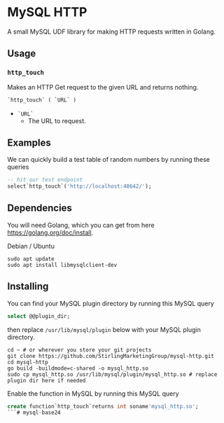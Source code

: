 # MySQL HTTP

A small MySQL UDF library for making HTTP requests written in Golang.

## Usage

### `http_touch`

Makes an HTTP Get request to the given URL and returns nothing.

```sql
`http_touch` ( `URL` )
```

 - `` `URL` ``
   - The URL to request.

## Examples

We can quickly build a test table of random numbers by running these queries

```sql
-- hit our test endpoint
select`http_touch`('http://localhost:48642/');
```


## Dependencies

You will need Golang, which you can get from here https://golang.org/doc/install.

Debian / Ubuntu

```shell
sudo apt update
sudo apt install libmysqlclient-dev
```

## Installing

You can find your MySQL plugin directory by running this MySQL query

```sql
select @@plugin_dir;
```

then replace `/usr/lib/mysql/plugin` below with your MySQL plugin directory.

```shell
cd ~ # or wherever you store your git projects
git clone https://github.com/StirlingMarketingGroup/mysql-http.git
cd mysql-http
go build -buildmode=c-shared -o mysql_http.so
sudo cp mysql_http.so /usr/lib/mysql/plugin/mysql_http.so # replace plugin dir here if needed
```

Enable the function in MySQL by running this MySQL query

```sql
create function`http_touch`returns int soname'mysql_http.so';
```# mysql-base24
